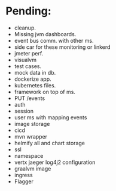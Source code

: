 # Pending:
- cleanup.
- Missing jvm dashboards.
- event bus comm. with other ms.
- side car for these monitoring or linkerd
- jmeter perf.
- visualvm
- test cases.
- mock data in db.
- dockerize app.
- kubernetes files.
- framework on top of ms.
- PUT /events
- auth
- session
- user ms with mapping events
- image storage
- cicd
- mvn wrapper
- helmify all and chart storage
- ssl
- namespace
- vertx jaeger log4j2 configuration
- graalvm image
- ingress
- Flagger
